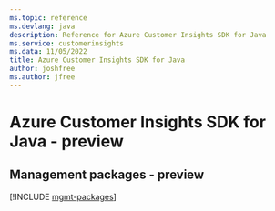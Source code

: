 ```yaml
---
ms.topic: reference
ms.devlang: java
description: Reference for Azure Customer Insights SDK for Java
ms.service: customerinsights
ms.data: 11/05/2022
title: Azure Customer Insights SDK for Java
author: joshfree
ms.author: jfree
---
```

# Azure Customer Insights SDK for Java - preview

## Management packages - preview
[!INCLUDE [mgmt-packages](customer-insights-mgmt-index.md)]
